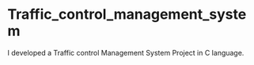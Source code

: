 # Traffic_control_management_system
I developed a Traffic control Management System Project in C language.
